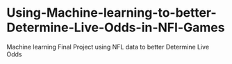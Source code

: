 # Using-Machine-learning-to-better-Determine-Live-Odds-in-NFl-Games
Machine learning Final Project using NFL data to better Determine Live Odds 
